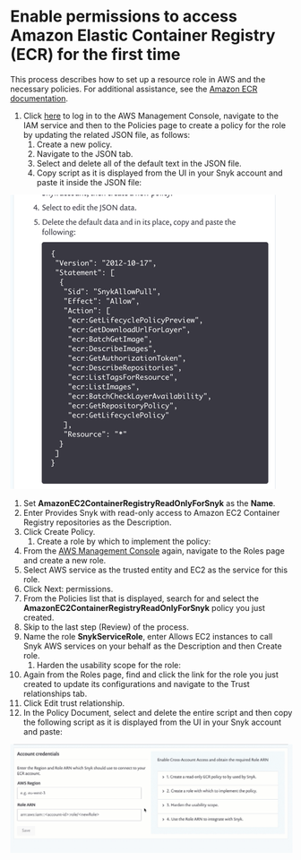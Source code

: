 # Enable permissions to access Amazon Elastic Container Registry \(ECR\) for the first time

This process describes how to set up a resource role in AWS and the necessary policies. For additional assistance, see the [Amazon ECR documentation](https://docs.aws.amazon.com/AmazonECR/latest/userguide/ecr_managed_policies.html).

1. Click [here](https://console.aws.amazon.com/iam/home?#/policies) to log in to the AWS Management Console, navigate to the IAM service and then to the Policies page to create a policy for the role by updating the related JSON file, as follows:
   1. Create a new policy.
   2. Navigate to the JSON tab.
   3. Select and delete all of the default text in the JSON file.
   4. Copy script as it is displayed from the UI in your Snyk account and paste it inside the JSON file:

![SCRIPT1.png](../../../.gitbook/assets/uuid-31a073be-e145-f147-01d8-f235026e0f0b-en.png)

1. Set **AmazonEC2ContainerRegistryReadOnlyForSnyk** as the **Name**.
2. Enter Provides Snyk with read-only access to Amazon EC2 Container Registry repositories as the Description.
3. Click Create Policy.
   1. Create a role by which to implement the policy:
4. From the [AWS Management Console](https://aws.amazon.com/console/) again, navigate to the Roles page and create a new role.
5. Select AWS service as the trusted entity and EC2 as the service for this role.
6. Click Next: permissions.
7. From the Policies list that is displayed, search for and select the **AmazonEC2ContainerRegistryReadOnlyForSnyk** policy you just created.
8. Skip to the last step \(Review\) of the process.
9. Name the role **SnykServiceRole**, enter Allows EC2 instances to call Snyk AWS services on your behalf as the Description and then Create role.
   1. Harden the usability scope for the role:
10. Again from the Roles page, find and click the link for the role you just created to update its configurations and navigate to the Trust relationships tab.
11. Click Edit trust relationship.
12. In the Policy Document, select and delete the entire script and then copy the following script as it is displayed from the UI in your Snyk account and paste:

![ecrGIF2.gif](../../../.gitbook/assets/uuid-4b683f44-0a5e-0d13-f369-f7edecf98ce9-en.gif)

